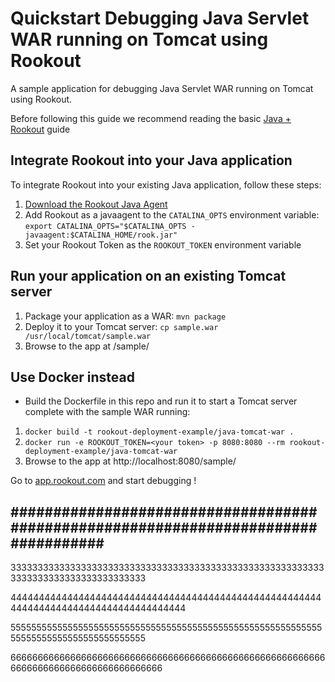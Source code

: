 # Quickstart Debugging Java Servlet WAR running on Tomcat using Rookout

A sample application for debugging Java Servlet WAR running on Tomcat using Rookout.

Before following this guide we recommend reading the basic [Java + Rookout] guide

## Integrate Rookout into your Java application

To integrate Rookout into your existing Java application, follow these steps:

1. [Download the Rookout Java Agent](http://repository.sonatype.org/service/local/artifact/maven/redirect?r=central-proxy&g=com.rookout&a=rook&v=LATEST)
2. Add Rookout as a javaagent to the `CATALINA_OPTS` environment variable: `export CATALINA_OPTS="$CATALINA_OPTS -javaagent:$CATALINA_HOME/rook.jar"`
3. Set your Rookout Token as the `ROOKOUT_TOKEN` environment variable

## Run your application on an existing Tomcat server

1. Package your application as a WAR: `mvn package`
2. Deploy it to your Tomcat server: `cp sample.war /usr/local/tomcat/sample.war`
3. Browse to the app at /sample/

## Use Docker instead

- Build the Dockerfile in this repo and run it to start a Tomcat server complete with the sample WAR running:
1. `docker build -t rookout-deployment-example/java-tomcat-war .`
2. `docker run -e ROOKOUT_TOKEN=<your token> -p 8080:8080 --rm rookout-deployment-example/java-tomcat-war`
3. Browse to the app at http://localhost:8080/sample/


Go to [app.rookout.com](https://app.rookout.com) and start debugging !

[Java + Rookout]: https://docs.rookout.com/docs/sdk-setup.html


###################################################################################
----------------------------------------------------------------------------------
33333333333333333333333333333333333333333333333333333333333333333333333333333333333

44444444444444444444444444444444444444444444444444444444444444444444444444444444444444

55555555555555555555555555555555555555555555555555555555555555555555555555555555555555

66666666666666666666666666666666666666666666666666666666666666666666666666666666666666
